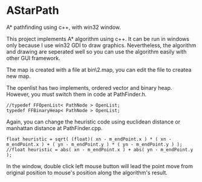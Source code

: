 AStarPath
=========

A* pathfinding using c++, with win32 window.

This project implements A* algorithm using c++. It can be run in windows only because I use win32 GDI to draw graphics. Nevertheless, the algorithm and drawing are seperated well so you can use the algorithm easily with other GUI framework.

The map is created with a file at bin\2.map, you can edit the file to createa new map.

The openlist has two implements, ordered vector and binary heap. However, you must switch them in code at PathFinder.h.
	
	//typedef FFOpenList< PathNode > OpenList;
	typedef FFBinaryHeap< PathNode > OpenList;

Again, you can change the heuristic code using euclidean distance or manhattan distance at PathFinder.cpp.
	
	float heuristic = sqrt( (float)( xn - m_endPoint.x ) * ( xn - m_endPoint.x ) + ( yn - m_endPoint.y ) * ( yn - m_endPoint.y ) );
	//float heuristic = abs( xn - m_endPoint.x ) + abs( yn - m_endPoint.y );
    
In the window, double click left mouse button will lead the point move from original position to mouse's position along the algorithm's result.
